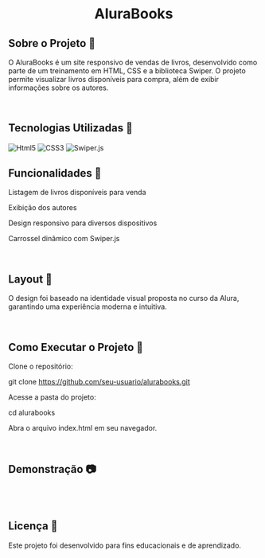 <h1 align="center">AluraBooks </h1>



<h2>Sobre o Projeto 📖</h2>

O AluraBooks é um site responsivo de vendas de livros, desenvolvido como parte de um treinamento em HTML, CSS e a biblioteca Swiper. O projeto permite visualizar livros disponíveis para compra, além de exibir informações sobre os autores.

<br>

<h2>Tecnologias Utilizadas 🚀</h2>
<img align="center" alt="Html5" src="https://img.shields.io/badge/HTML5-E34F26?style=for-the-badge&logo=html5&logoColor=white"/>
<img align="center" alt="CSS3" src="https://img.shields.io/badge/CSS3-1572B6?style=for-the-badge&logo=css3&logoColor=white"/>
<img align="center" alt="Swiper.js" src="https://img.shields.io/badge/Swiper.js-6332F6?style=for-the-badge&logo=swiper&logoColor=white"/>

<br>

<h2>Funcionalidades 📌</h2>

Listagem de livros disponíveis para venda

Exibição dos autores

Design responsivo para diversos dispositivos

Carrossel dinâmico com Swiper.js

<br>

<h2>Layout 🎨</h2>

O design foi baseado na identidade visual proposta no curso da Alura, garantindo uma experiência moderna e intuitiva.

<br>

<h2>Como Executar o Projeto 📂</h2>

Clone o repositório:

git clone https://github.com/seu-usuario/alurabooks.git

Acesse a pasta do projeto:

cd alurabooks

Abra o arquivo index.html em seu navegador.

<br>

<h2>Demonstração 📷</h2>
<br>




<br>

<h2>Licença 📜</h2>

Este projeto foi desenvolvido para fins educacionais e de aprendizado.
